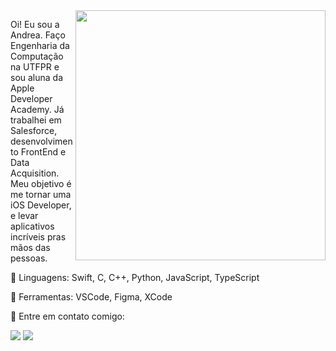 <img src="https://raw.githubusercontent.com/MicaelliMedeiros/micaellimedeiros/master/image/computer-illustration.png" min-width="400px" max-width="400px" width="400px" align="right">

<p align="left"> 
  Oi! Eu sou a Andrea. Faço Engenharia da Computação na UTFPR e sou aluna da Apple Developer Academy.
  Já trabalhei em Salesforce, desenvolvimento FrontEnd e Data Acquisition.
  Meu objetivo é me tornar uma iOS Developer, e levar aplicativos incríveis pras mãos das pessoas.
</p>

<p align="left">
  🦄 Linguagens: Swift, C, C++, Python, JavaScript, TypeScript
</p>

<p align="left">
  💼 Ferramentas: VSCode, Figma, XCode
</p>

<p align="left">
  💌 Entre em contato comigo:
</p>

<p align="left">

  <a href="https://www.linkedin.com/in/andrea-oquendo/" alt="LinkedIn">
  <img src="https://img.shields.io/badge/-Linkedin-0e76a8?style=flat-square&logo=Linkedin&logoColor=white&link=LINK-DO-SEU-LINKEDIN" /></a>

  <a href="https://www.instagram.com/andrea.sanez/" alt="Instagram">
  <img src="https://img.shields.io/badge/-Instagram-DF0174?style=flat-square&labelColor=DF0174&logo=instagram&logoColor=white&link=LINK-DO-SEU-INSTAGRAM"/></a>
</p>
